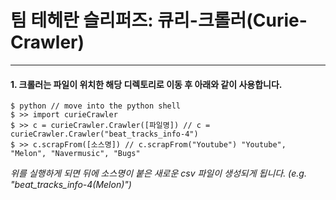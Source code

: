 # 팀 테헤란 슬리퍼즈: 큐리-크롤러(Curie-Crawler)
* * *

#### 1. 크롤러는 파일이 위치한 해당 디렉토리로 이동 후 아래와 같이 사용합니다.
```
$ python // move into the python shell
$ >> import curieCrawler
$ >> c = curieCrawler.Crawler([파일명]) // c = curieCrawler.Crawler("beat_tracks_info-4")
$ >> c.scrapFrom([소스명]) // c.scrapFrom("Youtube") "Youtube", "Melon", "Navermusic", "Bugs"
```

*위를 실행하게 되면 뒤에 소스명이 붙은 새로운 csv 파일이 생성되게 됩니다. (e.g. "beat_tracks_info-4(Melon)")*